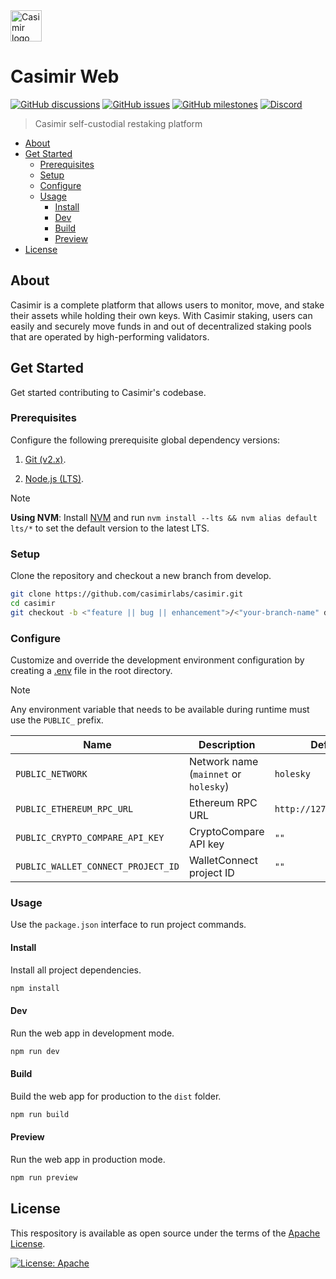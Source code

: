 <img width="50px" alt="Casimir logo" src="https://avatars.githubusercontent.com/u/159835967">

# Casimir Web

[![GitHub discussions](https://img.shields.io/github/discussions/consensusnetworks/casimir)](https://github.com/consensusnetworks/casimir/discussions)
[![GitHub issues](https://img.shields.io/github/issues/consensusnetworks/casimir)](https://github.com/consensusnetworks/casimir/issues)
[![GitHub milestones](https://img.shields.io/github/milestones/all/consensusnetworks/casimir)](https://github.com/consensusnetworks/casimir/milestones)
[![Discord](https://img.shields.io/discord/976524855279226880?logo=discord)](https://discord.com/invite/Vy2b3gSZx8)

> Casimir self-custodial restaking platform

- [About](#about)
- [Get Started](#get-started)
  - [Prerequisites](#prerequisites)
  - [Setup](#setup)
  - [Configure](#configure)
  - [Usage](#usage)
    - [Install](#install)
    - [Dev](#dev)
    - [Build](#build)
    - [Preview](#preview)
- [License](#license)

## About

Casimir is a complete platform that allows users to monitor, move, and stake their assets while holding their own keys. With Casimir staking, users can easily and securely move funds in and out of decentralized staking pools that are operated by high-performing validators.

## Get Started

Get started contributing to Casimir's codebase.

### Prerequisites

Configure the following prerequisite global dependency versions:

1. [Git (v2.x)](https://git-scm.com/downloads).

2. [Node.js (LTS)](https://nodejs.org/en/download).

  > [!NOTE]
  > **Using NVM**: Install [NVM](https://github.com/nvm-sh/nvm?tab=readme-ov-file#installing-and-updating) and run `nvm install --lts && nvm alias default lts/*` to set the default version to the latest LTS.

### Setup

Clone the repository and checkout a new branch from develop.

```zsh
git clone https://github.com/casimirlabs/casimir.git
cd casimir
git checkout -b <"feature || bug || enhancement">/<"your-branch-name" develop
```

### Configure

Customize and override the development environment configuration by creating a [.env](.env) file in the root directory.

> [!NOTE]
> Any environment variable that needs to be available during runtime must use the `PUBLIC_` prefix.

| Name | Description | Default |
| - | - | - |
| `PUBLIC_NETWORK` | Network name (`mainnet` or `holesky`) | `holesky` |
| `PUBLIC_ETHEREUM_RPC_URL` | Ethereum RPC URL | `http://127.0.0.1:8545` |
| `PUBLIC_CRYPTO_COMPARE_API_KEY` | CryptoCompare API key | `""` |
| `PUBLIC_WALLET_CONNECT_PROJECT_ID` | WalletConnect project ID | `""` |

### Usage

Use the `package.json` interface to run project commands.

#### Install

Install all project dependencies.

```sh
npm install
```

#### Dev

Run the web app in development mode.

```sh
npm run dev
```

#### Build

Build the web app for production to the `dist` folder.

```sh
npm run build
```

#### Preview

Run the web app in production mode.

```sh
npm run preview
```

## License

This respository is available as open source under the terms of the [Apache License](https://opensource.org/licenses/Apache).

[![License: Apache](https://img.shields.io/badge/License-Apache-green.svg)](LICENSE.md)
